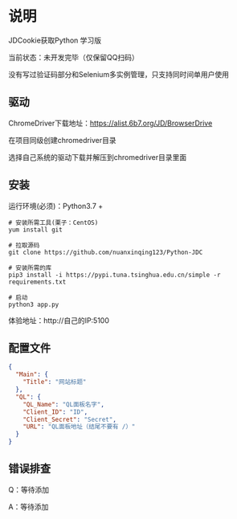 # 说明
JDCookie获取Python 学习版

当前状态：未开发完毕（仅保留QQ扫码）

没有写过验证码部分和Selenium多实例管理，只支持同时间单用户使用

## 驱动

ChromeDriver下载地址：https://alist.6b7.org/JD/BrowserDrive

在项目同级创建chromedriver目录

选择自己系统的驱动下载并解压到chromedriver目录里面

## 安装
运行环境(必须)：Python3.7 +

```text
# 安装所需工具(栗子：CentOS)
yum install git

# 拉取源码
git clone https://github.com/nuanxinqing123/Python-JDC

# 安装所需的库
pip3 install -i https://pypi.tuna.tsinghua.edu.cn/simple -r requirements.txt

# 启动
python3 app.py
```

体验地址：http://自己的IP:5100

## 配置文件
```json
{
  "Main": {
    "Title": "网站标题"
  },
  "QL": {
    "QL_Name": "QL面板名字",
    "Client_ID": "ID",
    "Client_Secret": "Secret",
    "URL": "QL面板地址（结尾不要有 /）"
  }
}
```

## 错误排查

Q：等待添加

A：等待添加
